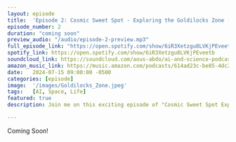 ```yaml
---
layout: episode
title:  'Episode 2: Cosmic Sweet Spot - Exploring the Goldilocks Zone (Interstellar Edition)'
episode_number: 2
duration: "coming soon"
preview_audio: "/audio/episode-2-preview.mp3"
full_episode_link: "https://open.spotify.com/show/6iR3Xetzgu8LVKjPEveetb"
spotify_link: https://open.spotify.com/show/6iR3Xetzgu8LVKjPEveetb
soundcloud_link: https://soundcloud.com/aous-abdo/ai-and-science-podcast?utm_source=clipboard&utm_medium=text&utm_campaign=social_sharing&si=5dc39ba5b4eb480a90a42091b5bd346a
amazon_music_link: https://music.amazon.com/podcasts/614ad23c-be85-4dc2-b07b-510266723045/episodes/449d2331-cf15-43c3-8522-c3bb1b7550a5/the-ai-and-science-podcast-ai-space-odyssey-exploring-the-cosmos-with-artificial-intelligence
date:   2024-07-15 09:00:00 -0500
categories: [episode]
image:  '/images/Goldilocks_Zone.jpeg'
tags:   [AI, Space, Life]
featured: true
description: Join me on this exciting episode of "Cosmic Sweet Spot Exploring the Goldilocks Zone" as we delve into the fascinating world of the habitable zone around stars, where conditions are just right for life as we know it. Discover why Earth is perfectly positioned and explore the potential for life on other planets within this cosmic sweet spot

---
```


Coming Soon!



